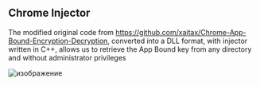 ## Chrome Injector

The modified original code from https://github.com/xaitax/Chrome-App-Bound-Encryption-Decryption, converted into a DLL format, with injector written in C++, allows us to retrieve the App Bound key from any directory and without administrator privileges

![изображение](https://github.com/user-attachments/assets/9b16c534-37f7-4d43-b04c-68cf308be1ca)

